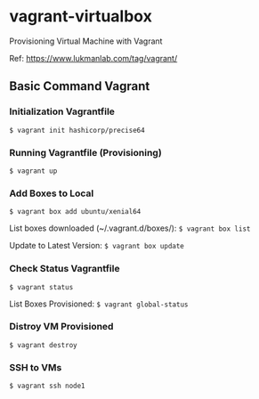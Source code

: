# vagrant-virtualbox
Provisioning Virtual Machine with Vagrant

Ref: https://www.lukmanlab.com/tag/vagrant/

## Basic Command Vagrant

### Initialization Vagrantfile
`$ vagrant init hashicorp/precise64`

### Running Vagrantfile (Provisioning)
`$ vagrant up`

### Add Boxes to Local
`$ vagrant box add ubuntu/xenial64`

List boxes downloaded (~/.vagrant.d/boxes/): 
`$ vagrant box list`

Update to Latest Version:
`$ vagrant box update`

### Check Status Vagrantfile
`$ vagrant status`

List Boxes Provisioned:
`$ vagrant global-status`

### Distroy VM Provisioned
`$ vagrant destroy`

### SSH to VMs
`$ vagrant ssh node1`

